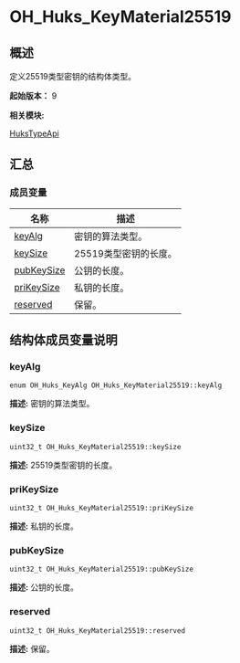 # OH_Huks_KeyMaterial25519


## 概述

定义25519类型密钥的结构体类型。

 **起始版本：**
9

**相关模块:**

[HuksTypeApi](_huks_type_api.md)


## 汇总


### 成员变量

  | 名称 | 描述 | 
| -------- | -------- |
| [keyAlg](#keyalg) | 密钥的算法类型。  | 
| [keySize](#keysize) | 25519类型密钥的长度。  | 
| [pubKeySize](#pubkeysize) | 公钥的长度。  | 
| [priKeySize](#prikeysize) | 私钥的长度。  | 
| [reserved](#reserved) | 保留。  | 


## 结构体成员变量说明


### keyAlg

  
```
enum OH_Huks_KeyAlg OH_Huks_KeyMaterial25519::keyAlg
```
**描述:**
密钥的算法类型。


### keySize

  
```
uint32_t OH_Huks_KeyMaterial25519::keySize
```
**描述:**
25519类型密钥的长度。


### priKeySize

  
```
uint32_t OH_Huks_KeyMaterial25519::priKeySize
```
**描述:**
私钥的长度。


### pubKeySize

  
```
uint32_t OH_Huks_KeyMaterial25519::pubKeySize
```
**描述:**
公钥的长度。


### reserved

  
```
uint32_t OH_Huks_KeyMaterial25519::reserved
```
**描述:**
保留。
